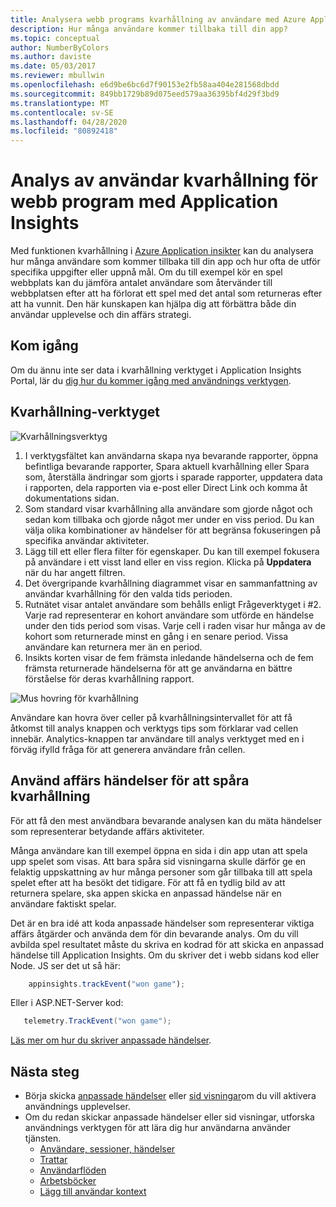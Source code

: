 ```yaml
---
title: Analysera webb programs kvarhållning av användare med Azure Application insikter
description: Hur många användare kommer tillbaka till din app?
ms.topic: conceptual
author: NumberByColors
ms.author: daviste
ms.date: 05/03/2017
ms.reviewer: mbullwin
ms.openlocfilehash: e6d9be6bc6d7f90153e2fb58aa404e281568dbdd
ms.sourcegitcommit: 849bb1729b89d075eed579aa36395bf4d29f3bd9
ms.translationtype: MT
ms.contentlocale: sv-SE
ms.lasthandoff: 04/28/2020
ms.locfileid: "80892418"
---
```

# <a name="user-retention-analysis-for-web-applications-with-application-insights"></a>Analys av användar kvarhållning för webb program med Application Insights

Med funktionen kvarhållning i [Azure Application insikter](../../azure-monitor/app/app-insights-overview.md) kan du analysera hur många användare som kommer tillbaka till din app och hur ofta de utför specifika uppgifter eller uppnå mål. Om du till exempel kör en spel webbplats kan du jämföra antalet användare som återvänder till webbplatsen efter att ha förlorat ett spel med det antal som returneras efter att ha vunnit. Den här kunskapen kan hjälpa dig att förbättra både din användar upplevelse och din affärs strategi.

## <a name="get-started"></a>Kom igång

Om du ännu inte ser data i kvarhållning verktyget i Application Insights Portal, lär du [dig hur du kommer igång med användnings verktygen](usage-overview.md).

## <a name="the-retention-tool"></a>Kvarhållning-verktyget

![Kvarhållningsverktyg](./media/usage-retention/retention.png)

1. I verktygsfältet kan användarna skapa nya bevarande rapporter, öppna befintliga bevarande rapporter, Spara aktuell kvarhållning eller Spara som, återställa ändringar som gjorts i sparade rapporter, uppdatera data i rapporten, dela rapporten via e-post eller Direct Link och komma åt dokumentations sidan. 
2. Som standard visar kvarhållning alla användare som gjorde något och sedan kom tillbaka och gjorde något mer under en viss period. Du kan välja olika kombinationer av händelser för att begränsa fokuseringen på specifika användar aktiviteter.
3. Lägg till ett eller flera filter för egenskaper. Du kan till exempel fokusera på användare i ett visst land eller en viss region. Klicka på **Uppdatera** när du har angett filtren. 
4. Det övergripande kvarhållning diagrammet visar en sammanfattning av användar kvarhållning för den valda tids perioden. 
5. Rutnätet visar antalet användare som behålls enligt Frågeverktyget i #2. Varje rad representerar en kohort användare som utförde en händelse under den tids period som visas. Varje cell i raden visar hur många av de kohort som returnerade minst en gång i en senare period. Vissa användare kan returnera mer än en period. 
6. Insikts korten visar de fem främsta inledande händelserna och de fem främsta returnerade händelserna för att ge användarna en bättre förståelse för deras kvarhållning rapport. 

![Mus hovring för kvarhållning](./media/usage-retention/hover.png)

Användare kan hovra över celler på kvarhållningsintervallet för att få åtkomst till analys knappen och verktygs tips som förklarar vad cellen innebär. Analytics-knappen tar användare till analys verktyget med en i förväg ifylld fråga för att generera användare från cellen. 

## <a name="use-business-events-to-track-retention"></a>Använd affärs händelser för att spåra kvarhållning

För att få den mest användbara bevarande analysen kan du mäta händelser som representerar betydande affärs aktiviteter. 

Många användare kan till exempel öppna en sida i din app utan att spela upp spelet som visas. Att bara spåra sid visningarna skulle därför ge en felaktig uppskattning av hur många personer som går tillbaka till att spela spelet efter att ha besökt det tidigare. För att få en tydlig bild av att returnera spelare, ska appen skicka en anpassad händelse när en användare faktiskt spelar.  

Det är en bra idé att koda anpassade händelser som representerar viktiga affärs åtgärder och använda dem för din bevarande analys. Om du vill avbilda spel resultatet måste du skriva en kodrad för att skicka en anpassad händelse till Application Insights. Om du skriver det i webb sidans kod eller Node. JS ser det ut så här:

```JavaScript
    appinsights.trackEvent("won game");
```

Eller i ASP.NET-Server kod:

```csharp
   telemetry.TrackEvent("won game");
```

[Läs mer om hur du skriver anpassade händelser](../../azure-monitor/app/api-custom-events-metrics.md#trackevent).


## <a name="next-steps"></a>Nästa steg
- Börja skicka [anpassade händelser](https://docs.microsoft.com/azure/application-insights/app-insights-api-custom-events-metrics#trackevent) eller [sid visningar](https://docs.microsoft.com/azure/application-insights/app-insights-api-custom-events-metrics#page-views)om du vill aktivera användnings upplevelser.
- Om du redan skickar anpassade händelser eller sid visningar, utforska användnings verktygen för att lära dig hur användarna använder tjänsten.
    - [Användare, sessioner, händelser](usage-segmentation.md)
    - [Trattar](usage-funnels.md)
    - [Användarflöden](usage-flows.md)
    - [Arbetsböcker](../../azure-monitor/app/usage-workbooks.md)
    - [Lägg till användar kontext](usage-send-user-context.md)



